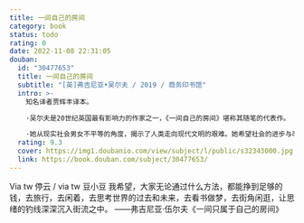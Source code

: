 ```yaml
---
title: 一间自己的房间
category: book
status: todo
rating: 0
date: 2022-11-08 22:31:05
douban:
  id: "30477653"
  title: 一间自己的房间
  subtitle: "[英]弗吉尼亚•吴尔夫 / 2019 / 商务印书馆"
  intro: >-
    知名译者贾辉丰译本。

    ·吴尔夫是20世纪英国最有影响力的作家之一，《一间自己的房间》堪称其随笔的代表作。

    ·她从现实社会男女不平等的角度，揭示了人类走向现代文明的艰难。她希望社会的进步与改善和人类的进步与改善，是男女两性共同努力的方向。女性在科学和技术飞速发展的现代社会，注定要扮演一只重要的力量，这篇随笔由此而具有永恒的价值。
  rating: 9.3
  cover: https://img1.doubanio.com/view/subject/l/public/s32343000.jpg
  link: https://book.douban.com/subject/30477653/
---
```


Via tw 停云 / via tw 豆小豆 我希望，大家无论通过什么方法，都能挣到足够的钱，去旅行，去闲着，去思考世界的过去和未来，去看书做梦，去街角闲逛，让思绪的钓线深深沉入街流之中。
——弗吉尼亚·伍尔夫《一间只属于自己的房间》